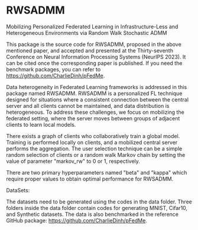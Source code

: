 # RWSADMM
Mobilizing Personalized Federated Learning in Infrastructure-Less and Heterogeneous Environments via Random Walk Stochastic ADMM

This package is the source code for RWSADMM, proposed in the above mentioned paper, and accepted and presented at the Thirty-seventh Conference on Neural Information Processing Systems (NeurIPS 2023). It can be cited once the corresponding paper is published. If you need the benchmark packages, you can refer to https://github.com/CharlieDinh/pFedMe. 

Data heterogeneity in Federated Learning frameworks is addressed in this package named RWSADMM. RWSADMM is a personalized FL technique designed for situations where a consistent connection between the central server and all clients cannot be maintained, and data distribution is heterogeneous. To address these challenges, we focus on mobilizing the federated setting, where the server moves between groups of adjacent clients to learn local models.

There exists a graph of clients who collaboratively train a global model. Training is performed locally on clients, and a mobilized central server performs the aggregation. The user selection technique can be a simple random selection of clients or a random walk Markov chain by setting the value of parameter "markov_rw" to 0 or 1, respectively. 

There are two primary hyperparameters named "beta" and "kappa" which require proper values to obtain optimal performance for RWSADMM. 


DataSets:

The datasets need to be generated using the codes in the data folder. Three folders inside the data folder contain codes for generating MNIST, Cifar10, and Synthetic datasets. 
The data is also benchmarked in the reference GitHub package: https://github.com/CharlieDinh/pFedMe. 

